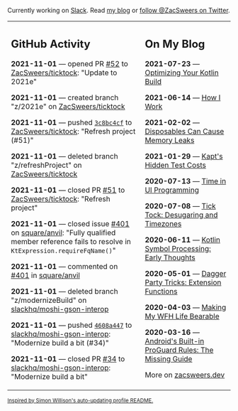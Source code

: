 Currently working on [Slack](https://slack.com/). Read [my blog](https://zacsweers.dev/) or [follow @ZacSweers on Twitter](https://twitter.com/ZacSweers).

<table><tr><td valign="top" width="60%">

## GitHub Activity
<!-- githubActivity starts -->
**2021-11-01** — opened PR [#52](https://api.github.com/repos/ZacSweers/ticktock/pulls/52) to [ZacSweers/ticktock](https://api.github.com/repos/ZacSweers/ticktock): "Update to 2021e"

**2021-11-01** — created branch "z/2021e" on [ZacSweers/ticktock](https://api.github.com/repos/ZacSweers/ticktock)

**2021-11-01** — pushed [`3c8bc4cf`](https://github.com/ZacSweers/ticktock/commit/3c8bc4cfe08bfc31fd57498c3067b96eb12bb000) to [ZacSweers/ticktock](https://api.github.com/repos/ZacSweers/ticktock): "Refresh project (#51)"

**2021-11-01** — deleted branch "z/refreshProject" on [ZacSweers/ticktock](https://api.github.com/repos/ZacSweers/ticktock)

**2021-11-01** — closed PR [#51](https://api.github.com/repos/ZacSweers/ticktock/pulls/51) to [ZacSweers/ticktock](https://api.github.com/repos/ZacSweers/ticktock): "Refresh project"

**2021-11-01** — closed issue [#401](https://api.github.com/repos/square/anvil/issues/401) on [square/anvil](https://api.github.com/repos/square/anvil): "Fully qualified member reference fails to resolve in `KtExpression.requireFqName()`"

**2021-11-01** — commented on [#401](https://github.com/square/anvil/issues/401#issuecomment-956404155) in [square/anvil](https://api.github.com/repos/square/anvil)

**2021-11-01** — deleted branch "z/modernizeBuild" on [slackhq/moshi-gson-interop](https://api.github.com/repos/slackhq/moshi-gson-interop)

**2021-11-01** — pushed [`4608a447`](https://github.com/slackhq/moshi-gson-interop/commit/4608a447a99f583dbfadd1fc1f72b30e7c477743) to [slackhq/moshi-gson-interop](https://api.github.com/repos/slackhq/moshi-gson-interop): "Modernize build a bit (#34)"

**2021-11-01** — closed PR [#34](https://api.github.com/repos/slackhq/moshi-gson-interop/pulls/34) to [slackhq/moshi-gson-interop](https://api.github.com/repos/slackhq/moshi-gson-interop): "Modernize build a bit"
<!-- githubActivity ends -->
</td><td valign="top" width="40%">

## On My Blog
<!-- blog starts -->
**2021-07-23** — [Optimizing Your Kotlin Build](https://www.zacsweers.dev/optimizing-your-kotlin-build/)

**2021-06-14** — [How I Work](https://www.zacsweers.dev/how-i-work/)

**2021-02-02** — [Disposables Can Cause Memory Leaks](https://www.zacsweers.dev/disposables-can-cause-memory-leaks/)

**2021-01-29** — [Kapt's Hidden Test Costs](https://www.zacsweers.dev/kapts-hidden-test-costs/)

**2020-07-13** — [Time in UI Programming](https://www.zacsweers.dev/time-in-ui/)

**2020-07-08** — [Tick Tock: Desugaring and Timezones](https://www.zacsweers.dev/ticktock-desugaring-timezones/)

**2020-06-11** — [Kotlin Symbol Processing: Early Thoughts](https://www.zacsweers.dev/kotlin-symbol-processor-early-thoughts/)

**2020-05-01** — [Dagger Party Tricks: Extension Functions](https://www.zacsweers.dev/dagger-party-tricks-extension-functions/)

**2020-04-03** — [Making My WFH Life Bearable](https://www.zacsweers.dev/making-wfh-life-bearable/)

**2020-03-16** — [Android's Built-in ProGuard Rules: The Missing Guide](https://www.zacsweers.dev/android-proguard-rules/)
<!-- blog ends -->
More on [zacsweers.dev](https://zacsweers.dev/)
</td></tr></table>

<sub><a href="https://simonwillison.net/2020/Jul/10/self-updating-profile-readme/">Inspired by Simon Willison's auto-updating profile README.</a></sub>